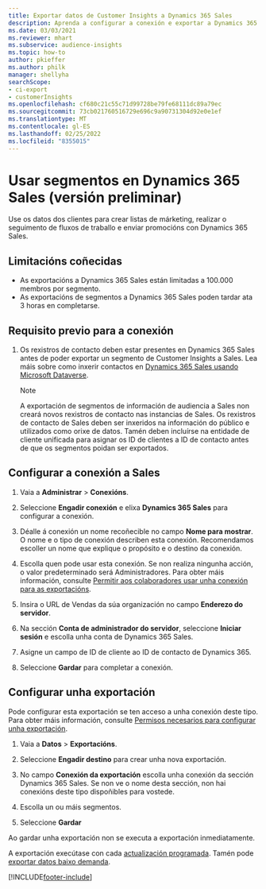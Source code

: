 ```yaml
---
title: Exportar datos de Customer Insights a Dynamics 365 Sales
description: Aprenda a configurar a conexión e exportar a Dynamics 365 Sales.
ms.date: 03/03/2021
ms.reviewer: mhart
ms.subservice: audience-insights
ms.topic: how-to
author: pkieffer
ms.author: philk
manager: shellyha
searchScope:
- ci-export
- customerInsights
ms.openlocfilehash: cf680c21c55c71d99728be79fe68111dc89a79ec
ms.sourcegitcommit: 73cb021760516729e696c9a90731304d92e0e1ef
ms.translationtype: MT
ms.contentlocale: gl-ES
ms.lasthandoff: 02/25/2022
ms.locfileid: "8355015"
---
```

# <a name="use-segments-in-dynamics-365-sales-preview"></a>Usar segmentos en Dynamics 365 Sales (versión preliminar)



Use os datos dos clientes para crear listas de márketing, realizar o seguimento de fluxos de traballo e enviar promocións con Dynamics 365 Sales.

## <a name="known-limitations"></a>Limitacións coñecidas

- As exportacións a Dynamics 365 Sales están limitadas a 100.000 membros por segmento.
- As exportacións de segmentos a Dynamics 365 Sales poden tardar ata 3 horas en completarse. 

## <a name="prerequisite-for-connection"></a>Requisito previo para a conexión

1. Os rexistros de contacto deben estar presentes en Dynamics 365 Sales antes de poder exportar un segmento de Customer Insights a Sales. Lea máis sobre como inxerir contactos en [Dynamics 365 Sales usando Microsoft Dataverse](connect-power-query.md).

   > [!NOTE]
   > A exportación de segmentos de información de audiencia a Sales non creará novos rexistros de contacto nas instancias de Sales. Os rexistros de contacto de Sales deben ser inxeridos na información do público e utilizados como orixe de datos. Tamén deben incluírse na entidade de cliente unificada para asignar os ID de clientes a ID de contacto antes de que os segmentos poidan ser exportados.

## <a name="set-up-the-connection-to-sales"></a>Configurar a conexión a Sales

1. Vaia a **Administrar** > **Conexións**.

1. Seleccione **Engadir conexión** e elixa **Dynamics 365 Sales** para configurar a conexión.

1. Déalle á conexión un nome recoñecible no campo **Nome para mostrar**. O nome e o tipo de conexión describen esta conexión. Recomendamos escoller un nome que explique o propósito e o destino da conexión.

1. Escolla quen pode usar esta conexión. Se non realiza ningunha acción, o valor predeterminado será Administradores. Para obter máis información, consulte [Permitir aos colaboradores usar unha conexión para as exportacións](connections.md#allow-contributors-to-use-a-connection-for-exports).

1. Insira o URL de Vendas da súa organización no campo **Enderezo do servidor**.

1. Na sección **Conta de administrador do servidor**, seleccione **Iniciar sesión** e escolla unha conta de Dynamics 365 Sales.

1. Asigne un campo de ID de cliente ao ID de contacto de Dynamics 365.

1. Seleccione **Gardar** para completar a conexión. 

## <a name="configure-an-export"></a>Configurar unha exportación

Pode configurar esta exportación se ten acceso a unha conexión deste tipo. Para obter máis información, consulte [Permisos necesarios para configurar unha exportación](export-destinations.md#set-up-a-new-export).

1. Vaia a **Datos** > **Exportacións**.

1. Seleccione **Engadir destino** para crear unha nova exportación.

1. No campo **Conexión da exportación** escolla unha conexión da sección Dynamics 365 Sales. Se non ve o nome desta sección, non hai conexións deste tipo dispoñibles para vostede.

1. Escolla un ou máis segmentos.

1. Seleccione **Gardar**

Ao gardar unha exportación non se executa a exportación inmediatamente.

A exportación execútase con cada [actualización programada](system.md#schedule-tab). Tamén pode [exportar datos baixo demanda](export-destinations.md#run-exports-on-demand). 

[!INCLUDE[footer-include](../includes/footer-banner.md)]
